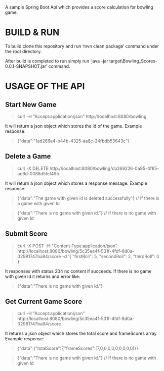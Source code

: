 A sample Spring Boot Api which provides a score calculation for bowling game.

# BUILD & RUN

To build clone this repository and run ‘mvn clean package’ command under the root directory.

After build is completed to run simply run ‘java -jar target\Bowling_Scores-0.0.1-SNAPSHOT.jar’ command.

# USAGE OF THE API

## Start New Game

> curl -H "Accept:application/json" http://localhost:8080/bowling

It will return a json object which stores the Id of the game. Example response:

> {"data":"1ad286a4-b44b-4325-aa8c-24fbdb53643c"}

## Delete a Game

> curl -X DELETE http://localhost:8080/bowling/cb269226-0a95-4f85-ac6d-0088d5fef49b

It will return a json object which stores a response message. Example response:

> {"data":"The game with given id is deleted successfully"} // If there is a game with given Id

> {"data":"There is no game with given id."} // If there is no game with given Id

## Submit Score

> curl -X POST -H "Content-Type:application/json" http://localhost:8080/bowling/5c35ea4f-531f-4fdf-8d0a-02981747ba84/score -d '{ "firstRoll": 5, "secondRoll": 2, "thirdRoll": 0 }'

It responses with status 204 no content if succeeds. If there is no game with given Id it returns and error like:
> {"data":"There is no game with given id."}

## Get Current Game Score

> curl -H "Accept:application/json" http://localhost:8080/bowling/5c35ea4f-531f-4fdf-8d0a-02981747ba84/score

It returns a json object which stores the total score and frameScores array. Example response:

> {"data":{"totalScore":7,"frameScores":[7,0,0,0,0,0,0,0,0,0]}}

> {"data":"There is no game with given id."} // If there is no game with given Id

